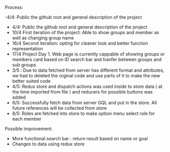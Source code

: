 Process:

  -4/4: Public the github root and general description of the project
-  4/4: Public the github root and general description of the project
- 10/4 First iteration of the project: Able to show groups and member as well as changing group name
- 16/4 Second iteration: opting for cleaner look and better function representation 
- 17/4 Project Day 1. Web page is currently cappable of showing groups or members card based on ID search bar and tranfer between groups and sub groups
- 3/5 : Due to data  fetched from server has different format and attributes, we had to deleted the orginal code and use parts of it to make the new better suited code
- 4/5: Redux store and dispatch actions was used inside to store data ( at the time imported from file ) and reducers for possible buttons was added
- 6/5: Successfully fetch data from server GQL and put in the store. All future references will be collected from store
- 8/5: Roles are fetched into store to make option menu select role for each member

Possible improvement:
+ More functional search bar : return result based on name or goal
+ Changes to data using redux store

